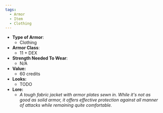 ```yaml
---
tags:
  - Armor
  - Item
  - Clothing
---
```

- __Type of Armor__:
	* Clothing
- __Armor Class__:
	* 11 + DEX
- __Strength Needed To Wear__:
	* N/A
- **Value:**
	- 60 credits
- **Looks:**
	- TODO
- **Lore:**
	- *A tough fabric jacket with armor plates sewn in. While it's not as good as solid armor, it offers effective protection against all manner of attacks while remaining quite comfortable.*


